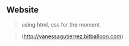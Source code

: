 **Website**
-------------

>using html, css for the moment

>(http://vanessagutierrez.bitballoon.com)
